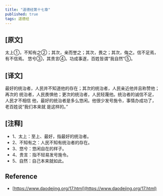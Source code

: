 ```yaml
---
title: "道德经第十七章"
published: true
tags: 道德经
---
```


## [原文]

太上①，不知有之②；其次，亲而誉之；其次，畏之；其次，侮之。信不足焉，有不信焉。
悠兮③，其贵言④。功成事遂，百姓皆谓“我自然”⑤。

## [译文]

最好的统治者，人民并不知道他的存在；其次的统治者，人民亲近他并且称赞他；再次的
统治者，人民畏惧他；更次的统治者，人民轻蔑他。统治者的诚信不足，人民才不相信
他，最好的统治者是多么悠闲。他很少发号施令，事情办成功了，老百姓说“我们本来就
是这样的。”

## [注释]

- 1、太上：至上、最好，指最好的统治者。
- 2、不知有之：人民不知有统治者的存在。
- 3、悠兮：悠闲自在的样子。
- 4、贵言：指不轻易发号施令。
- 5、自然：自己本来就如此。

## Reference

- [https://www.daodejing.org/17.html](https://www.daodejing.org/17.html)